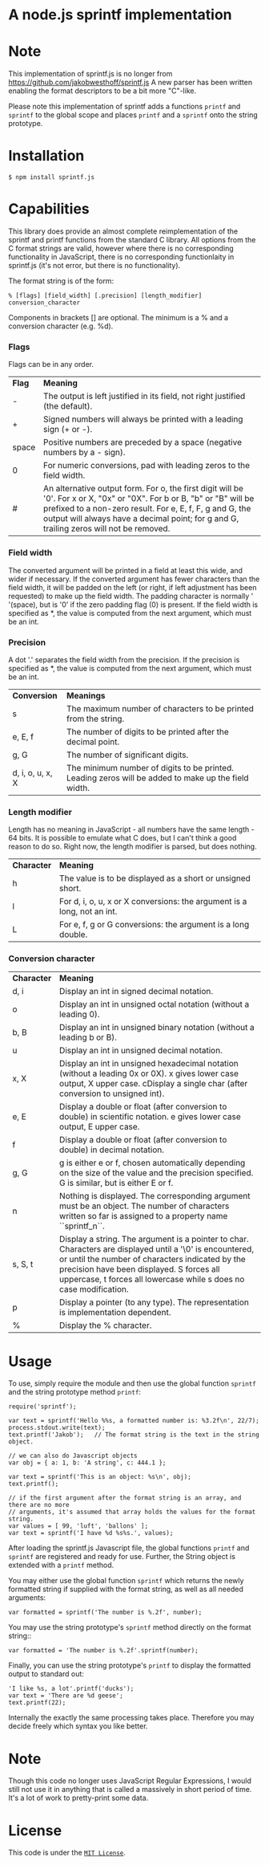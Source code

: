 A node.js sprintf implementation
================================

Note
====

This implementation of sprintf.js is no longer from https://github.com/jakobwesthoff/sprintf.js
A new parser has been written enabling the format descriptors to be a bit more "C"-like.

Please note this implementation of sprintf adds a functions ``printf`` and ``sprintf`` to the global
scope and places ``printf`` and a ``sprintf`` onto the string prototype.

Installation
============

    $ npm install sprintf.js

Capabilities
============

This library does provide an almost complete reimplementation of the sprintf and printf
functions from the standard C library. All options from the C format strings are valid,
however where there is no corresponding functionality in JavaScript, there is no corresponding
functionlaity in sprintf.js (it's not error, but there is no functionality).

The format string is of the form:

    % [flags] [field_width] [.precision] [length_modifier] conversion_character

Components in brackets [] are optional. The minimum is a % and a conversion character (e.g. %d).

### Flags
Flags can be in any order.


<table>
<tr><td><b>Flag</b></td> <td><b>Meaning</b></td></tr>
<tr><td>-</td>       <td>The output is left justified in its field, not right justified (the default).</td></tr>
<tr><td>+</td>       <td>Signed numbers will always be printed with a leading sign (+ or -).</td></tr>
<tr><td>space</td>   <td>Positive numbers are preceded by a space (negative numbers by a - sign).</td></tr>
<tr><td>0</td>       <td>For numeric conversions, pad with leading zeros to the field width.</td></tr>
<tr><td>#</td>       <td>An alternative output form. For o, the first digit will be '0'. For x or X, "0x" or "0X". For b or B, "b" or "B" will be prefixed to a non-zero result. For e, E, f, F, g and G, the output will always have a decimal point; for g and G, trailing zeros will not be removed.</td></tr>
</table>


### Field width
The converted argument will be printed in a field at least this wide, and wider if necessary. If the converted argument has fewer characters than the field width, it will be padded on the left (or right, if left adjustment has been requested) to make up the field width. The padding character is normally ' '(space), but is '0' if the zero padding flag (0) is present.
If the field width is specified as *, the value is computed from the next argument, which must be an int.

### Precision
A dot '.' separates the field width from the precision.
If the precision is specified as *, the value is computed from the next argument, which must be an int.

<table>
<tr>  <td><b>Conversion</b></td><td><b>Meanings</b></td>
<tr>  <td>s</td>                <td>The maximum number of characters to be printed from the string.</td></tr>
<tr>  <td>e, E, f</td>          <td>The number of digits to be printed after the decimal point.</td></tr>
<tr>  <td>g, G</td>             <td>The number of significant digits.</td></tr>
<tr>  <td>d, i, o, u, x, X</td> <td>The minimum number of digits to be printed. Leading zeros will be added to make up the field width.</td></tr>
</table>


### Length modifier

Length has no meaning in JavaScript - all numbers have the same length - 64 bits. It is possible to emulate what C does, but I can't think a good reason to do so. Right now, the length modifier is parsed, but does nothing.

<table>
<tr><td><b>Character<b></td><td><b>Meaning</b></td></tr>
<tr><td>h</td>             <td>The value is to be displayed as a short or unsigned short.</td></tr>
<tr><td>l</td>             <td>For d, i, o, u, x or X conversions: the argument is a long, not an int.</td></tr>
<tr><td>L</td>             <td>For e, f, g or G conversions: the argument is a long double.</td></tr>
</table>

### Conversion character
<table>
<tr><td><b>Character</b></td><td><b>Meaning</b></td></tr>
<tr><td>d, i</td>          <td>Display an int in signed decimal notation.</td></tr>
<tr><td>o</td>             <td>Display an int in unsigned octal notation (without a leading 0).</td></tr>
<tr><td>b, B</td>          <td>Display an int in unsigned binary notation (without a leading b or B).</td></tr>
<tr><td>u</td>             <td>Display an int in unsigned decimal notation.</td></tr>
<tr><td>x, X</td>          <td>Display an int in unsigned hexadecimal notation (without a leading 0x or 0X). x gives lower case output, X upper case. cDisplay a single char (after conversion to unsigned int).</td></tr>
<tr><td> e, E</td>         <td>Display a double or float (after conversion to double) in scientific notation. e gives lower case output, E upper case.</td></tr>
<tr><td>f</td>             <td>Display a double or float (after conversion to double) in decimal notation.</td></tr>
<tr><td>g, G</td>          <td>g is either e or f, chosen automatically depending on the size of the value and the precision specified. G is similar, but is either E or f.</td></tr>
<tr><td>n</td>             <td>Nothing is displayed. The corresponding argument must be an object. The number of characters written so far is assigned to a property name ``sprintf_n``.</td></tr>
<tr><td>s, S, t</td>       <td>Display a string. The argument is a pointer to char. Characters are displayed until a '\0' is encountered, or until the number of characters indicated by the precision have been displayed. S forces all uppercase, t forces all lowercase while s does no case modification.</td></tr>
<tr><td>p</td>             <td>Display a pointer (to any type). The representation is implementation dependent.</td></tr>
<tr><td>%</td>             <td>Display the % character.</td></tr>
</table>


Usage
=====

To use, simply require the module and then use the global function ``sprintf`` and
the string prototype method ``printf``:

    require('sprintf');

    var text = sprintf('Hello %%s, a formatted number is: %3.2f\n', 22/7);
    process.stdout.write(text);
    text.printf('Jakob');   // The format string is the text in the string object.

    // we can also do Javascript objects
    var obj = { a: 1, b: 'A string', c: 444.1 };

    var text = sprintf('This is an object: %s\n', obj);
    text.printf();

    // if the first argument after the format string is an array, and there are no more
    // arguments, it's assumed that array holds the values for the format string.
    var values = [ 99, 'luft', 'ballons' ];
    var text = sprintf('I have %d %s%s.', values);


After loading the sprintf.js Javascript file, the global functions ``printf`` and
``sprintf`` are registered and ready for use. Further, the String object is
extended with a ``printf`` method. 

You may either use the global function ``sprintf`` which returns the newly
formatted string if supplied with the format string, as well as all needed
arguments:

    var formatted = sprintf('The number is %.2f', number);

You may use the string prototype's ``sprintf`` method directly on the format string::

    var formatted = 'The number is %.2f'.sprintf(number);

Finally, you can use the string prototype's ``printf`` to display the formatted
output to standard out:

    'I like %s, a lot'.printf('ducks');
    var text = 'There are %d geese';
    text.printf(22);

Internally the exactly the same processing takes place. Therefore you may
decide freely which syntax you like better.

Note
====

Though this code no longer uses JavaScript Regular Expressions, I would still not use it in anything that is called
a massively in short period of time. It's a lot of work to pretty-print some data.

License
=======

This code is under the [`MIT License`](http://www.opensource.org/licenses/mit-license.html "Link to the MIT License").

